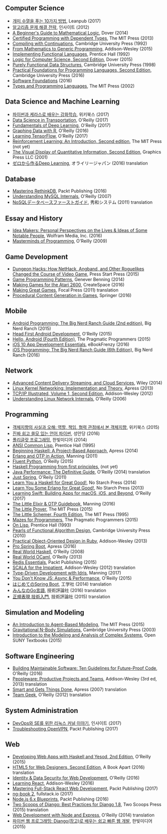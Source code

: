 ## Computer Science

* [개미 수열을 푸는 10가지 방법](look_and_say_sequence_in_10_ways.md), Leanpub (2017)
* [알고리즘 문제 해결 전략](https://github.com/deliberate-practice/algo), 인사이트 (2012)
* [A Beginner's Guide to Mathematical Logic](beginners_guide_to_mathematical_logic.md), Dover (2014)
* [Certified Programming with Dependent Types](certified_programming_with_dependent_types.md), The MIT Press (2013)
* [Compiling with Continuations](compiling_with_continuations.md), Cambridge University Press (1992)
* [From Mathematics to Generic Programming](from_mathematics_to_generic_programming.md), Addison-Wesley (2015)
* [Implementing Functional Languages](implementing_functional_languages.md), Prentice Hall (1992)
* [Logic for Computer Science, Second Edition](logic_for_computer_science_2nd.md), Dover (2015)
* [Purely Functional Data Structures](purely_functional_data_structures.md), Cambridge University Press (1998)
* [Practical Foundations for Programming Languages, Second Edition](practical_foundations_for_programming_languages_2nd.md), Cambridge University Press (2016)
* [Software Foundations](software_foundations.md) (2016)
* [Types and Programming Languages](types_and_programming_languages.md), The MIT Press (2002)

## Data Science and Machine Learning

* [파이썬과 케라스로 배우는 강화학습](reinforcement_learning_with_python_and_keras.md), 위키북스 (2017)
* [Data Science in Transportation](data_science_in_transportation.md), O'Reilly (2017)
* [Fundamentals of Deep Learning](fundamentals_of_deep_learning.md), O'Reilly (2017)
* [Graphing Data with R](graphing_data_with_r.md), O'Reilly (2016)
* [Learning TensorFlow](learning_tensorflow.md), O'Reilly (2017)
* [Reinforcement Learning: An Introduction, Second edition](reinforcement_learning_an_introduction_2nd.md), The MIT Press (not yet)
* [The Visual Display of Quantitative Information, Second Edition](visual_display_of_quantitative_information_2nd.md), Graphics Press LLC (2001)
* [ゼロから作るDeep Learning](deep_learning_from_scratch.md), オライリージャパン (2016) translation

## Database

* [Mastering RethinkDB](mastering_rethinkdb.md), Packt Publishing (2016)
* [Understanding MySQL Internals](understanding_mysql_internals.md), O'Reilly (2007)
* [NoSQLデータベースファーストガイド](nosql_database_first_guide.md), 秀和システム (2011) translation

## Essay and History

* [Idea Makers: Personal Perspectives on the Lives & Ideas of Some Notable People](idea_makers.md), Wolfram Media, Inc. (2016)
* [Masterminds of Programming](masterminds_of_programming.md), O'Reilly (2009)

## Game Development

* [Dungeon Hacks: How NetHack, Angband, and Other Roguelikes Changed the Course of Video Game](dungeon_hacks.md), Press Start Press (2015)
* [Game Programming Patterns](game_programming_patterns.md), Genever Benning (2014)
* [Making Games for the Atari 2600](making_games_for_the_atari_2600.md), CreateSpace (2016)
* [Making Great Games](making_great_games.md), Focal Press (2011) translation
* [Procedural Content Generation in Games](procedural_content_generation_in_games.md), Springer (2016)

## Mobile

* [Android Programming: The Big Nerd Ranch Guide (2nd edition)](android_programming_big_nerd_ranch_2nd.md), Big Nerd Ranch (2015)
* [Head First Android Development](head_first_android_development.md), O'Reilly (2015)
* [Hello, Android (Fourth Edition)](hello_android_4th.md), The Pragmatic Programmers (2015)
* [iOS 10 App Development Essentials](ios_10_app_development_essentials.md), eBookFrenzy (2016)
* [iOS Programming: The Big Nerd Ranch Guide (6th Edition)](ios_programming_the_big_nerd_ranch_guide_6th.md), Big Nerd Ranch (2016)

## Network

* [Advanced Content Delivery Streaming, and Cloud Services](advanced_content_delivery_streaming.md), Wiley (2014)
* [Linux Kernel Networking: Implementation and Theory](linux_kernel_networking.md), Apress (2013)
* [TCP/IP Illustrated, Volume 1, Second Edition](tcp_ip_illustrated_vol1_2nd.md), Addison-Wesley (2012)
* [Understanding Linux Network Internals](understanding_linux_network_internals.md), O'Reilly (2006)

## Programming

* [객체지향의 사실과 오해: 역할, 책임, 협력 관점에서 본 객체지향](essence_of_object_orientation.md), 위키북스 (2015)
* [진짜 쉽고 쓸모 있는 언어 파이썬](really_easy_and_useful_language_python.md), 성안당 (2016)
* [폴리글랏 프로그래밍](polyglot_programming.md), 한빛미디어 (2014)
* [ANSI Common Lisp](ansi_common_lisp.md), Prentice Hall (1995)
* [Beginning Haskell: A Project-Based Approach](beginning_haskell_a_project_based_approach.md), Apress (2014)
* [Erlang and OTP in Action](erlang_and_otp_in_action.md), Manning (2011) 
* [Fluent Python](fluent_python.md), O'Reilly (2015)
* [Haskell Programming from first principles](haskell_programming_from_first_principles.md), (not yet)
* [Java Performance: The Definitive Guide](java_performance_the_definitive_guide.md), O'Reilly (2014) translation
* [Just Spring](just_spring.md), O'Reily (2011)
* [Learn You a Haskell for Great Good!](learn_you_a_haskell_for_great_good.md), No Starch Press (2014)
* [Learn You Some Erlang for Great Good!](learn_you_some_erlang_for_great_good.md), No Starch Press (2013)
* [Learning Swift: Building Apps for macOS, iOS, and Beyond](learning_swift_2nd.md), O'Reilly (2017)
* [The Little Elixir & OTP Guidebook](little_elixir_and_otp_guidebook.md), Manning (2016)
* [The Little Prover](little_prover.md), The MIT Press (2015)
* [The Little Schemer, Fourth Edition](little_schemer_4th.md), The MIT Press (1995)
* [Mazes for Programmers](mazes_for_programmers.md), The Pragmatic Programmers (2015)
* [On Lisp](on_lisp.md), Prentice Hall (1993)
* [Pearls of Functional Algorithm Design](pearls_of_functional_algorithm_design.md), Cambridge University Press (2010)
* [Practical Object-Oriented Design in Ruby](practical_object_oriented_design_in_ruby.md), Addison-Wesley (2013)
* [Pro Spring Boot](pro_spring_boot.md), Apress (2016)
* [Real World Haskell](real_world_haskell.md), O'Reilly (2008)
* [Real World OCaml](real_world_ocaml.md), O'Reilly (2013)
* [Redis Essentials](redis_essentials.md), Packt Publishing (2015)
* [SCALA for the Impatient](scala_for_the_impatient.md), Addison-Wesley (2012) translation
* [Type-Driven Development with Idris](type_driven_development_with_idris.md), Manning (2017)
* [You Don't Know JS: Async & Performance](you_dont_know_js_async_and_performance.md), O'Reilly (2015)
* [はじめてのSpring Boot](first_spring_boot.md), 工学社 (2014) translation
* [みんなのGo言語](go_for_everyone.md), 技術評論社 (2016) translation
* [正規表現 技術入門](introduction_to_regular_expression.md), 技術評論社 (2015) translation

## Simulation and Modeling

* [An Introduction to Agent-Based Modeling](introduction_to_agent_based_modeling.md), The MIT Press (2015)
* [Gravitational N-Body Simulations](gravitational_n_body_simulations.md), Cambridge University Press (2003)
* [Introduction to the Modeling and Analysis of Complex Systems](introduction_to_the_modeling_and_analysis_of_complex_systems.md), Open SUNY Textbooks (2015)

## Software Engineering

* [Building Maintainable Software: Ten Guidelines for Future-Proof Code](https://github.com/deliberate-practice/agile), O'Reilly (2016)
* [Peopleware: Productive Projects and Teams](https://github.com/deliberate-practice/agile), Addison-Wesley (3rd ed, 2013) translation
* [Smart and Gets Things Done](smart_and_gets_things_done.md), Apress (2007) translation
* [Team Geek](team_geek.md), O'Reilly (2012) translation

## System Administration

* [DevOps와 SE를 위한 리눅스 커널 이야기](linux_kernel_story_for_devops_and_se.md), 인사이트 (2017)
* [Troubleshooting OpenVPN](troubleshooting_openvpn.md), Packt Publishing (2017)

## Web

* [Developing Web Apps with Haskell and Yesod, 2nd Edition](developing_web_apps_with_haskell_and_yesod_2nd.md), O'Reilly (2015)
* [HTML5 for Web Designers, Second Edition](html5_for_web_designers_2nd.md), A Book Apart (2016) translation
* [Identity & Data Security for Web Development](identity_and_data_security_for_web_development.md), O'Reilly (2016)
* [Learning React](learning_react_aw.md), Addison-Wesley (2016)
* [Mastering Full-Stack React Web Development](mastering_fullstack_react_web_development.md), Packt Publishing (2017)
* [ng-book 2](ng_book_2.md), fullstack.io (2017)
* [Node.js 6.x Blueprints](nodejs_6_blueprints.md), Packt Publishing (2016)
* [Two Scoops of Django: Best Practices for Django 1.8](two_scoops_of_django_1.8.md), Two Scoops Press (2015) translation
* [Web Development with Node and Express](web_development_with_node_and_express.md), O'Reilly (2014) translation
* [파이썬 웹 프로그래밍: Django(장고)로 배우는 쉽고 빠른 웹 개발](python_web_programming_django.md), 한빛미디어 (2015)

